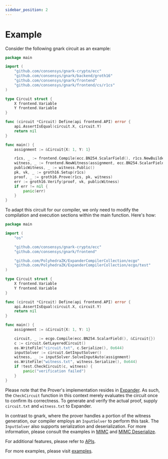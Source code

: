 ```yaml
---
sidebar_position: 2
---
```


# Example

Consider the following gnark circuit as an example:

```go
package main

import (
	"github.com/consensys/gnark-crypto/ecc"
	"github.com/consensys/gnark/backend/groth16"
	"github.com/consensys/gnark/frontend"
	"github.com/consensys/gnark/frontend/cs/r1cs"
)

type Circuit struct {
	X frontend.Variable
	Y frontend.Variable
}

func (circuit *Circuit) Define(api frontend.API) error {
	api.AssertIsEqual(circuit.X, circuit.Y)
	return nil
}

func main() {
	assignment := &Circuit{X: 1, Y: 1}

	r1cs, _ := frontend.Compile(ecc.BN254.ScalarField(), r1cs.NewBuilder, &Circuit{})
	witness, _ := frontend.NewWitness(assignment, ecc.BN254.ScalarField())
	publicWitness, _ := witness.Public()
	pk, vk, _ := groth16.Setup(r1cs)
	proof, _ := groth16.Prove(r1cs, pk, witness)
	err := groth16.Verify(proof, vk, publicWitness)
	if err != nil {
		panic(err)
	}
}
```

To adapt this circuit for our compiler, we only need to modify the compilation and execution sections within the main function. Here's how:

```go
package main

import (
	"os"

	"github.com/consensys/gnark-crypto/ecc"
	"github.com/consensys/gnark/frontend"

	"github.com/PolyhedraZK/ExpanderCompilerCollection/ecgo"
	"github.com/PolyhedraZK/ExpanderCompilerCollection/ecgo/test"
)

type Circuit struct {
	X frontend.Variable
	Y frontend.Variable
}

func (circuit *Circuit) Define(api frontend.API) error {
	api.AssertIsEqual(circuit.X, circuit.Y)
	return nil
}

func main() {
	assignment := &Circuit{X: 1, Y: 1}

	circuit, _ := ecgo.Compile(ecc.BN254.ScalarField(), &Circuit{})
	c := circuit.GetLayeredCircuit()
	os.WriteFile("circuit.txt", c.Serialize(), 0o644)
	inputSolver := circuit.GetInputSolver()
	witness, _ := inputSolver.SolveInputAuto(assignment)
	os.WriteFile("witness.txt", witness.Serialize(), 0o644)
	if !test.CheckCircuit(c, witness) {
		panic("verification failed")
	}
}
```

Please note that the Prover's implementation resides in [Expander](https://github.com/PolyhedraZK/Expander). As such, the `CheckCircuit` function in this context merely evaluates the circuit once to confirm its correctness. To generate and verify the actual proof, supply `circuit.txt` and `witness.txt` to Expander.

In contrast to gnark, where the prover handles a portion of the witness generation, our compiler employs an `InputSolver` to perform this task. The `InputSolver` also supports serialization and deserialization. For more information, please consult the examples in [MIMC](https://github.com/PolyhedraZK/ExpanderCompilerCollection/blob/master/ecgo/examples/mimc) and [MIMC Deserialize](https://github.com/PolyhedraZK/ExpanderCompilerCollection/blob/master/ecgo/mimc_deserialize).

For additional features, please refer to [APIs](./apis).

For more examples, please visit [examples](https://github.com/PolyhedraZK/ExpanderCompilerCollection/blob/master/ecgo/examples).